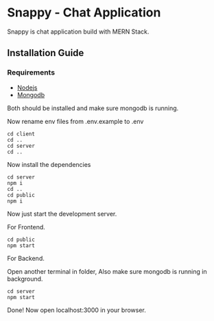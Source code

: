 # Snappy - Chat Application

Snappy is chat application build with MERN Stack.

## Installation Guide

### Requirements

- [Nodejs](https://nodejs.org/en/download)
- [Mongodb](https://www.mongodb.com/docs/manual/administration/install-community/)

Both should be installed and make sure mongodb is running.

Now rename env files from .env.example to .env

```shell
cd client
cd ..
cd server
cd ..
```

Now install the dependencies

```shell
cd server
npm i
cd ..
cd public
npm i
```

Now just start the development server.

For Frontend.

```shell
cd public
npm start
```

For Backend.

Open another terminal in folder, Also make sure mongodb is running in background.

```shell
cd server
npm start
```

Done! Now open localhost:3000 in your browser.
